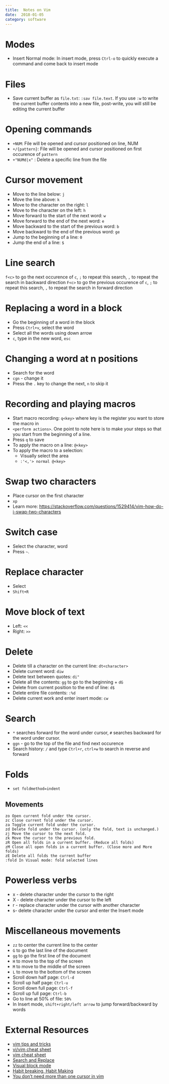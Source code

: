```yaml
---
title:  Notes on Vim
date:  2018-01-05
category: software
---
```



# Modes

- Insert Normal mode: In insert mode, press `Ctrl-o` to quickly execute a command and come back to insert mode

# Files

- Save current buffer as `file.txt`: `:sav file.text`. If you use `:w` to write the current buffer contents into a new file, post-write, you will still be editing the current buffer



# Opening commands

- `+NUM`: File will be opened and cursor positioned on line, NUM
- `+/{pattern}`: File will be opened and cursor positioned on first occurence of `pattern`
- `+"NUMd|x"` : Delete a specific line from the file



# Cursor movement

- Move to the line below: `j`
- Move the line above: `k`
- Move to the character on the right: `l`
- Move to the character on the left: `h`
- Move forward to the start of the next word: `w`
- Move forward to the end of the next word: `e`
- Move backward to the start of the previous word: `b`
- Move backward to the end of the previous word: `ge`
- Jump to the beginning of a line: `0`
- Jump the end of a line: `$`


# Line search

`f<c>` to go the next occurence of `c`, `;` to repeat this search, `,` to repeat the search in backward direction
`F<c>` to go the previous occurence of `c`, `;` to repeat this search, `,` to repeat the search in forward direction

# Replacing a word in a block

- Go the beginning of a word in the block
- Press `Ctrl+v`, select the word
- Select all the words using down arrow
- `c`, type in the new word, `esc`


# Changing a word at n positions

- Search for the word
- `cgn` - change it
- Press the `.` key to change the next, `n` to skip it

# Recording and playing macros

- Start macro recording: `q<key>` where key is the register you want to store the macro in
- `<perform actions>`. One point to note here is to make your steps so that you start from the beginning of a line.
- Press `q` to save
- To apply the macro on a line: `@<key>`
- To apply the macro to a selection:
  - Visually select the area
  - `:'<,'> normal @<key>`


# Swap two characters

- Place cursor on the first character
- `xp` 
- Learn more: https://stackoverflow.com/questions/1529414/vim-how-do-i-swap-two-characters

# Switch case

- Select the character, word
- Press `~`.

# Replace character

- Select
- `Shift+R`

# Move block of text

- Left: `<<`
- Right: `>>`

# Delete

- Delete till a character on the current line: `dt<character>` 
- Delete current word: `diw`
- Delete text between quotes: `di"`
- Delete all the contents: `gg` to go to the beginning + `dG`
- Delete from current position to the end of line: `d$`
- Delete entire file contents: `:%d`
- Delete current work and enter insert mode: `cw`

# Search

- `*` searches forward for the word under cursor, `#` searches backward for the word under cursor.
- `ggn` - go to the top of the file and find next occurence
- Search history: `/` and type `Ctrl+r`, `ctrl+w` to search in reverse and forward

# Folds

- `set foldmethod=indent`

## Movements

```
zo Open current fold under the cursor.
zc Close current fold under the cursor.
za Toggle current fold under the cursor.
zd Delete fold under the cursor. (only the fold, text is unchanged.)
zj Move the cursor to the next fold.
zk Move the cursor to the previous fold.
zR Open all folds in a current buffer. (Reduce all folds)
zM Close all open folds in a current buffer. (Close more and More folds)
zE Delete all folds the current buffer
:fold In Visual mode: fold selected lines
```

# Powerless verbs

- x - delete character under the cursor to the right
- X - delete character under the cursor to the left
- r - replace character under the cursor with another character
- s- delete character under the cursor and enter the Insert mode


# Miscellaneous movements

- `zz` to center the current line to the center
- `G` to go the last line of the document
- `gg` to go the first line of the document
- `H` to move to the top of the screen
- `M` to move to the middle of the screen
- `L` to move to the bottom of the screen
- Scroll down half page: `Ctrl-d`
- Scroll up half page: `Ctrl-u`
- Scroll down full page: `Ctrl-f`
- Scroll up full page: `Ctrl-b`
- Go to line at 50% of file: `50%`
- In Insert mode, `shift+right/left arrow` to jump forward/backward by words

# External Resources

- [vim tips and tricks](https://www.rosehosting.com/blog/vim-tips-and-tricks/)
- [vi/vim cheat sheet](http://www.viemu.com/vi-vim-cheat-sheet.gif)
- [vim cheat sheet](https://vim.rtorr.com/)
- [Search and Replace](http://vim.wikia.com/wiki/Search_and_replace)
- [Visual block mode](http://vimcasts.org/transcripts/22/en/)
- [Habit breaking, Habit Making](http://vimcasts.org/blog/2013/02/habit-breaking-habit-making/)
- [You don’t need more than one cursor in vim
](https://medium.com/@schtoeffel/you-don-t-need-more-than-one-cursor-in-vim-2c44117d51db)
